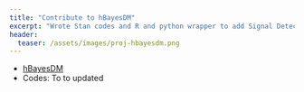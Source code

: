 ```yaml
---
title: "Contribute to hBayesDM"
excerpt: "Wrote Stan codes and R and python wrapper to add Signal Detection Theory (SDT) model to hBayesDM (R package for hierarchical Bayesian Analysis)"
header:
  teaser: /assets/images/proj-hbayesdm.png
---
```


- [hBayesDM](https://github.com/CCS-Lab/hBayesDM)
- Codes: To to updated
